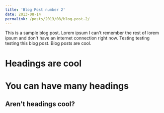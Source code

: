 ```yaml
---
title: 'Blog Post number 2'
date: 2013-08-14
permalink: /posts/2013/08/blog-post-2/
---
```


This is a sample blog post. Lorem ipsum I can't remember the rest of lorem ipsum and don't have an internet connection right now. Testing testing testing this blog post. Blog posts are cool.

Headings are cool
======

You can have many headings
======

Aren't headings cool?
------
